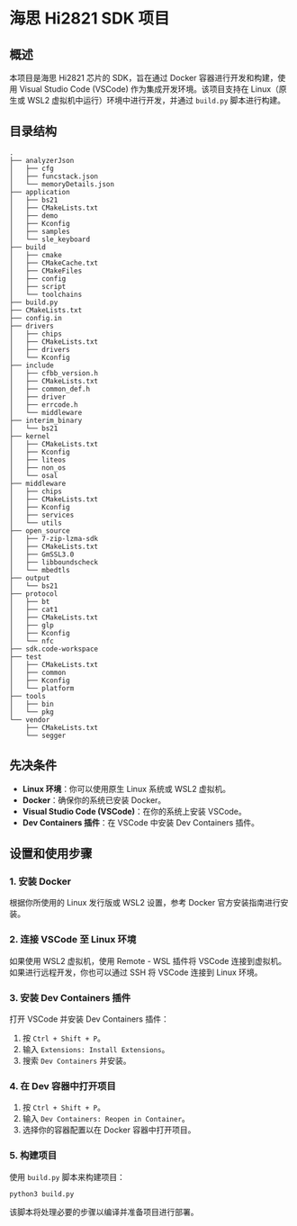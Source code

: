 # 海思 Hi2821 SDK 项目

## 概述

本项目是海思 Hi2821 芯片的 SDK，旨在通过 Docker 容器进行开发和构建，使用 Visual Studio Code (VSCode) 作为集成开发环境。该项目支持在 Linux（原生或 WSL2 虚拟机中运行）环境中进行开发，并通过 `build.py` 脚本进行构建。

## 目录结构

```plaintext
.
├── analyzerJson
│   ├── cfg
│   ├── funcstack.json
│   └── memoryDetails.json
├── application
│   ├── bs21
│   ├── CMakeLists.txt
│   ├── demo
│   ├── Kconfig
│   ├── samples
│   └── sle_keyboard
├── build
│   ├── cmake
│   ├── CMakeCache.txt
│   ├── CMakeFiles
│   ├── config
│   ├── script
│   └── toolchains
├── build.py
├── CMakeLists.txt
├── config.in
├── drivers
│   ├── chips
│   ├── CMakeLists.txt
│   ├── drivers
│   └── Kconfig
├── include
│   ├── cfbb_version.h
│   ├── CMakeLists.txt
│   ├── common_def.h
│   ├── driver
│   ├── errcode.h
│   └── middleware
├── interim_binary
│   └── bs21
├── kernel
│   ├── CMakeLists.txt
│   ├── Kconfig
│   ├── liteos
│   ├── non_os
│   └── osal
├── middleware
│   ├── chips
│   ├── CMakeLists.txt
│   ├── Kconfig
│   ├── services
│   └── utils
├── open_source
│   ├── 7-zip-lzma-sdk
│   ├── CMakeLists.txt
│   ├── GmSSL3.0
│   ├── libboundscheck
│   └── mbedtls
├── output
│   └── bs21
├── protocol
│   ├── bt
│   ├── cat1
│   ├── CMakeLists.txt
│   ├── glp
│   ├── Kconfig
│   └── nfc
├── sdk.code-workspace
├── test
│   ├── CMakeLists.txt
│   ├── common
│   ├── Kconfig
│   └── platform
├── tools
│   ├── bin
│   └── pkg
└── vendor
    ├── CMakeLists.txt
    └── segger
```

## 先决条件

- **Linux 环境**：你可以使用原生 Linux 系统或 WSL2 虚拟机。
- **Docker**：确保你的系统已安装 Docker。
- **Visual Studio Code (VSCode)**：在你的系统上安装 VSCode。
- **Dev Containers 插件**：在 VSCode 中安装 Dev Containers 插件。

## 设置和使用步骤

### 1. 安装 Docker

根据你所使用的 Linux 发行版或 WSL2 设置，参考 Docker 官方安装指南进行安装。

### 2. 连接 VSCode 至 Linux 环境

如果使用 WSL2 虚拟机，使用 Remote - WSL 插件将 VSCode 连接到虚拟机。如果进行远程开发，你也可以通过 SSH 将 VSCode 连接到 Linux 环境。

### 3. 安装 Dev Containers 插件

打开 VSCode 并安装 Dev Containers 插件：

1. 按 `Ctrl + Shift + P`。
2. 输入 `Extensions: Install Extensions`。
3. 搜索 `Dev Containers` 并安装。

### 4. 在 Dev 容器中打开项目

1. 按 `Ctrl + Shift + P`。
2. 输入 `Dev Containers: Reopen in Container`。
3. 选择你的容器配置以在 Docker 容器中打开项目。

### 5. 构建项目

使用 `build.py` 脚本来构建项目：

```bash
python3 build.py
```

该脚本将处理必要的步骤以编译并准备项目进行部署。


